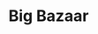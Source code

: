 ---
title: "Big Bazaar"
url: /bengaluru/big-bazaar-embassy-paragon-ground-floor-near-kundalahalli-gate-itpl-road-karnataka/
shop: supermarket
---